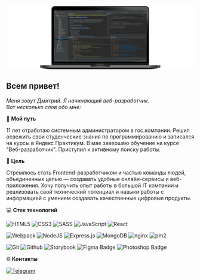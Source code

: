 ![Header](https://github.com/KalinaFrontend/KalinaFrontend/blob/main/KalinaFrontend.png)


## Всем привет!

*Меня зовут Дмитрий. Я начинающий веб-разработчик.*  
*Вот несколько слов обо мне:*  

:moyai: **Мой путь**
  
11 лет отработаю системным администратором в гос.компании. Решил освежить свои студенческие знания по программированию и записался на курсы в Яндекс Практикум. В мае завершаю обучение на курсе "Веб-разработчик". Приступил к активному поиску работы.

:dart: **Цель**

Стремлюсь стать Frontend-разработчиком и частью команды людей, объединенных целью — создавать удобные онлайн-сервисы и веб-приложения. Хочу получить опыт работы в большой IT компании и реализовать свой технический потенциал и навыки работы с информацией с умением создавать качественные цифровые продукты.

:computer: **Стек технологий**

![HTML5](https://img.shields.io/badge/HTML5-informational?style=flat&logo=html5&logoColor=white&labelColor=E34F26&color=4E4E4E)
![CSS3](https://img.shields.io/badge/CSS3-informational?style=flat&logo=css3&logoColor=white&labelColor=1572B6&color=4E4E4E)
![SASS](https://img.shields.io/badge/Sass-informational?style=flat&logo=SASS&logoColor=white&labelColor=FF69B4&color=4E4E4E)
![JavaScript](https://img.shields.io/badge/JavaScript-informational?style=flat&logo=JavaScript&logoColor=white&labelColor=F7DF1E&color=4E4E4E)
![React](https://img.shields.io/badge/React.js-informational?style=flat&logo=React&logoColor=white&labelColor=61dafb&color=4e4e4e)
  
![Webpack](https://img.shields.io/badge/Webpack-informational?style=flat&logo=webpack&logoColor=white&labelColor=8DD6F9&color=4E4E4E)
![NodeJS](https://img.shields.io/badge/Node.js-informational?style=flat&logo=Node.js&logoColor=white&labelColor=6DA55F&color=4E4E4E)
![Express.js](https://img.shields.io/badge/Express.js-informational?style=flat&logo=Express&logoColor=white&labelColor=404D59&color=4E4E4E)
![MongoDB](https://img.shields.io/badge/MongoDB-informational?style=flat&logo=MongoDB&logoColor=white&labelColor=4EA94B&color=4E4E4E)
![nginx](https://img.shields.io/badge/nginx-informational?style=flat&logo=nginx&logoColor=white&labelColor=009639&color=4E4E4E)
![pm2](https://img.shields.io/badge/pm2-informational?style=flat&logo=pm2&logoColor=white&labelColor=2B037A&color=4E4E4E)
  
![Git](https://img.shields.io/badge/Git-informational?style=flat&logo=git&logoColor=white&labelColor=F05032&color=4E4E4E)
![Github](https://img.shields.io/badge/GitHub-informational?style=flat&logo=GitHub&logoColor=white&labelColor=181717&color=4E4E4E)
![Storybook](https://img.shields.io/badge/Storybook-informational?style=flat&logo=Storybook&logoColor=white&labelColor=FF4785&color=4E4E4E)
![Figma Badge](https://img.shields.io/badge/Figma-informational?style=flat&logo=figma&logoColor=white&labelColor=F24E1E&color=4E4E4E)
![Photoshop Badge](https://img.shields.io/badge/Photoshop-informational?style=flat&logo=Adobe-Photoshop&logoColor=white&labelColor=31A8FF&color=4E4E4E)  


:globe_with_meridians: **Контакты**

[![Telegram](https://img.shields.io/badge/Telegram-2CA5E0?style=for-the-badge)](https://t.me/KalinaFrontend)
